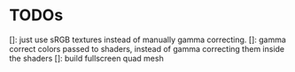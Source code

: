 # TODOs

[]: just use sRGB textures instead of manually gamma correcting.
[]: gamma correct colors passed to shaders, instead of gamma correcting them inside the shaders
[]: build fullscreen quad mesh
